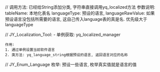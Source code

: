 
    
//  调用方法:
    已经给String添加分类, 字符串直接调用yq_localized方法
    参数说明:
        tableName: 本地化表名
        languageType: 预设的语言, 
        languageRawValue: 如果预设语言没包括所需要的语言, 这自己传入language表的真是名. 优先级大于languageType
    


// JY_Localization_Tool: 
    - 单例获取: yq_localized_manager
    
    作用: 
    1. 通过单例设置当前软件语言
    2. 类方法: yq_language_string根据预设的语言, 返回语言对应的名称
    
    

//  JY_Enum_Language 枚举:
    预设一些语言, 枚举真实值就是语言的值
    

